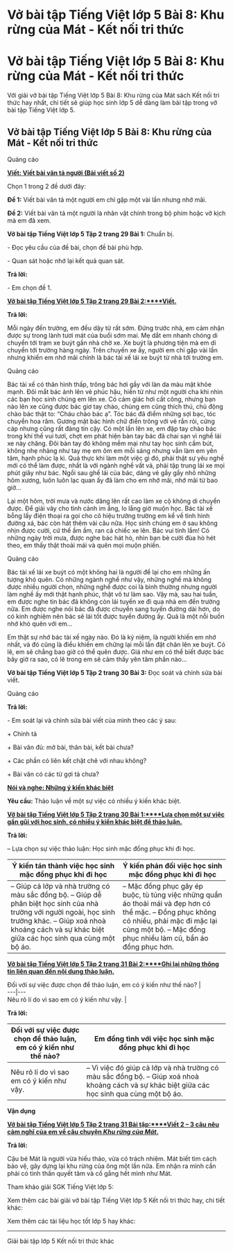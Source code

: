 # Vở bài tập Tiếng Việt lớp 5 Bài 8: Khu rừng của Mát - Kết nối tri thức

# Vở bài tập Tiếng Việt lớp 5 Bài 8: Khu rừng của Mát - Kết nối tri thức

Với giải vở bài tập Tiếng Việt lớp 5 Bài 8: Khu rừng của Mát sách Kết nối tri thức hay nhất, chi tiết sẽ giúp học sinh lớp 5 dễ dàng làm bài tập trong vở bài tập Tiếng Việt lớp 5.

## Vở bài tập Tiếng Việt lớp 5 Bài 8: Khu rừng của Mát - Kết nối tri thức

Quảng cáo

[**Viết: Viết bài văn tả người (Bài viết số 2)**](https://vietjack.com/vbt-tieng-viet-5-kn/viet-bai-van-ta-nguoi-bai-viet-so-2.jsp)

Chọn 1 trong 2 đề dưới đây:

**Đề 1:** Viết bài văn tả một người em chỉ gặp một vài lần nhưng nhớ mãi.

**Đề 2:** Viết bài văn tả một người là nhân vật chính trong bộ phim hoặc vở kịch mà em đã xem.

**Vở bài tập Tiếng Việt lớp 5 Tập 2 trang 29 Bài 1:** Chuẩn bị.

\- Đọc yêu cầu của đề bài, chọn đề bài phù hợp.

\- Quan sát hoặc nhớ lại kết quả quan sát.

**Trả lời:**

\- Em chọn đề 1.

[**Vở bài tập Tiếng Việt lớp 5 Tập 2 trang 29 Bài 2:****Viết.**](https://vietjack.com/vbt-tieng-viet-5-kn/viet-bai-van-ta-nguoi-vm.jsp)

**Trả lời:**

Mỗi ngày đến trường, em đều dậy từ rất sớm. Đứng trước nhà, em cảm nhận được sự trong lành tươi mát của buổi sớm mai. Mẹ dắt em nhanh chóng di chuyển tới trạm xe buýt gần nhà chờ xe. Xe buýt là phương tiện mà em di chuyển tới trường hàng ngày. Trên chuyến xe ấy, người em chỉ gặp vài lần nhưng khiến em nhớ mãi chính là bác tài xế lái xe buýt từ nhà tới trường em.

Quảng cáo

Bác tài xế có thân hình thấp, trông bác hơi gầy với làn da màu mật khỏe mạnh. Đôi mắt bác ánh lên vẻ phúc hậu, hiền từ như một người cha khi nhìn các bạn học sinh chúng em lên xe. Có cảm giác hơi cất công, nhưng bạn nào lên xe cũng được bác giơ tay chào, chúng em cũng thích thú, chủ động chào bác thật to: “Cháu chào bác ạ”. Tóc bác đã điểm những sợi bạc, tóc chuyển hoa râm. Gương mặt bác hình chữ điền trông với vẻ rắn rỏi, cứng cáp nhưng cũng rất đáng tin cậy. Có một lần lên xe, em đập tay chào bác trong khí thế vui tươi, chợt em phát hiện bàn tay bác đã chai sạn vì nghề lái xe này chăng. Đôi bàn tay đó không mềm mại như tay học sinh cầm bút, không nhẹ nhàng như tay mẹ em ôm em mỗi sáng nhưng vẫn làm em yên tâm, hạnh phúc lạ kì. Quả thực khi làm một việc gì đó, phải thật sự yêu nghề mới có thể làm được, nhất là với ngành nghề vất vả, phải tập trung lái xe mọi phút giây như bác. Ngồi sau ghế lái của bác, dáng vẻ gầy gầy nhô những hõm xương, luôn luôn lạc quan ấy đã làm cho em nhớ mãi, nhớ mãi từ bao giờ…

Lại một hôm, trời mưa và nước dâng lên rất cao làm xe cộ không di chuyển được. Để giải vây cho tình cảnh im ắng, lo lắng giờ muộn học. Bác tài xế bỗng lấy điện thoại ra gọi cho cô hiệu trưởng trường em kể về tình hình đường xá, bác còn hát thêm vài câu nữa. Học sinh chúng em ở sau không nhịn được cười, cứ thế ầm ầm, ran cả chiếc xe lên. Bác vui tính lắm! Có những ngày trời mưa, được nghe bác hát hò, nhìn bạn bè cười đùa hò hét theo, em thấy thật thoải mái và quên mọi muộn phiền.

Quảng cáo

Bác tài xế lái xe buýt có một không hai là người để lại cho em những ấn tượng khó quên. Có những ngành nghề như vậy, những nghề mà không được nhiều người chọn, những nghề được coi là bình thường nhưng người làm nghề ấy mới thật hạnh phúc, thật vô tư làm sao. Vậy mà, sau hai tuần, em được nghe tin bác đã không còn lái tuyến xe đi qua nhà em đến trường nữa. Em được nghe nói bác đã được chuyển sang tuyến đường dài hơn, do có kinh nghiệm nên bác sẽ lái tốt được tuyến đường ấy. Quả là một nỗi buồn nhớ khó quên với em…

Em thật sự nhớ bác tài xế ngày nào. Đó là kỷ niệm, là người khiến em nhớ nhất, và đó cũng là điều khiến em chững lại mỗi lần đặt chân lên xe buýt. Có lẽ, em sẽ chẳng bao giờ có thể quên được. Giá như em có thể biết được bác bây giờ ra sao, có lẽ trong em sẽ cảm thấy yên tâm phần nào…

**Vở bài tập Tiếng Việt lớp 5 Tập 2 trang 30 Bài 3:** Đọc soát và chỉnh sửa bài viết.

Quảng cáo

**Trả lời:**

\- Em soát lại và chỉnh sửa bài viết của mình theo các ý sau:

\+ Chính tả

\+ Bài văn đủ: mở bài, thân bài, kết bài chưa?

\+ Các phần có liên kết chặt chẽ với nhau không?

\+ Bài văn có các từ gợi tả chưa?

[**Nói và nghe: Những ý kiến khác biệt**](https://vietjack.com/vbt-tieng-viet-5-kn/noi-va-nghe-nhung-y-kien-khac-biet.jsp)

**Yêu cầu:** Thảo luận về một sự việc có nhiều ý kiến khác biệt.

[**Vở bài tập Tiếng Việt lớp 5 Tập 2 trang 30 Bài 1:****Lựa chọn một sự việc gần gũi với học sinh, có nhiều ý kiến khác biệt để thảo luận.**](https://vietjack.com/vbt-tieng-viet-5-kn/lua-chon-mot-su-viec-gan-gui-voi-hoc-sinh-co-nhieu-y-kien-vm.jsp)

**Trả lời:**

– Lựa chọn sự việc thảo luận: Học sinh mặc đồng phục khi đi học.

**Ý kiến tán thành việc học sinh mặc đồng phục khi đi học** |  **Ý kiến phản đối việc học sinh mặc đồng phục khi đi học**  
---|---  
– Giúp cả lớp và nhà trường có màu sắc đồng bộ. – Giúp dễ phân biệt học sinh của nhà trường với người ngoài, học sinh trường khác. – Giúp xoá nhoà khoảng cách và sự khác biệt giữa các học sinh qua cùng một bộ áo. |  – Mặc đồng phục gây ép buộc, tù túng việc những quần áo thoải mái và đẹp hơn có thể mặc. – Đồng phục không có nhiều, phải mặc đi mặc lại cùng một bộ. – Mặc đồng phục nhiều làm cũ, bẩn áo đồng phục hơn.  
  
[**Vở bài tập Tiếng Việt lớp 5 Tập 2 trang 31 Bài 2:****Ghi lại những thông tin liên quan đến nội dung thảo luận.**](https://vietjack.com/vbt-tieng-viet-5-kn/ghi-lai-nhung-thong-tin-lien-quan-den-noi-dung-thao-luan-vm.jsp)

Đối với sự việc được chọn để thảo luận, em có ý kiến như thế nào? |   
---|---  
Nêu rõ lí do vì sao em có ý kiến như vậy. |   
  
**Trả lời:**

Đối với sự việc được chọn để thảo luận, em có ý kiến như thế nào? |  Em đồng tình với việc học sinh mặc đồng phục khi đi học  
---|---  
Nêu rõ lí do vì sao em có ý kiến như vậy. |  – Vì việc đó giúp cả lớp và nhà trường có màu sắc đồng bộ. – Giúp xoá nhoà khoảng cách và sự khác biệt giữa các học sinh qua cùng một bộ áo.  
  
**Vận dụng**

[**Vở bài tập Tiếng Việt lớp 5 Tập 2 trang 31 Bài tập:****Viết 2 – 3 câu nêu cảm nghĩ của em về câu chuyện _Khu rừng của Mát_.**](https://vietjack.com/vbt-tieng-viet-5-kn/viet-2-3-cau-neu-cam-nghi-cua-em-ve-cau-chuyen-khu-rung-cua-mat-vm.jsp)

**Trả lời:**

Cậu bé Mát là người vừa hiếu thảo, vừa có trách nhiệm. Mát biết tìm cách bảo vệ, gây dựng lại khu rừng của ông một lần nữa. Em nhận ra mình cần phải có tinh thần quyết tâm và cố gắng hết mình như Mát.

Tham khảo giải SGK Tiếng Việt lớp 5:

Xem thêm các bài giải vở bài tập Tiếng Việt lớp 5 Kết nối tri thức hay, chi tiết khác:

Xem thêm các tài liệu học tốt lớp 5 hay khác:

* * *

Giải bài tập lớp 5 Kết nối tri thức khác
